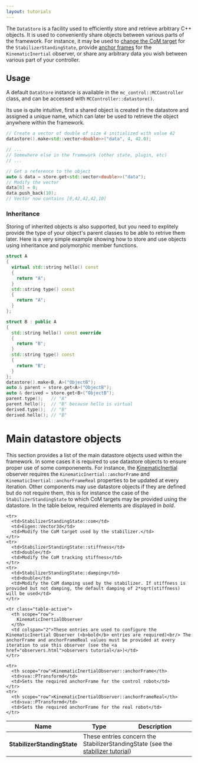 ```yaml
---
layout: tutorials
---
```


The `DataStore` is a facility used to efficiently store and retrieve arbitrary C++ objects. It is used to conveniently share objects between various parts of the framework. For instance, it may be used to [change the CoM target](lipm-stabilizer.html) for the `StabilizerStandingState`, provide [anchor frames](observers.html) for the `KinematicInertial` observer, or share any arbitrary data you wish between various part of your controller.

## Usage 
A default `DataStore` instance is available in the `mc_control::MCController` class, and can be accessed with `MCController::datastore()`.

Its use is quite intuitive, first a shared object is created in the datastore and assigned a unique name, which can later be used to retrieve the object anywhere within the framework.

```cpp
// Create a vector of double of size 4 initialized with value 42
datastore().make<std::vector<double>>("data", 4, 42.0);

// ...
// Somewhere else in the framework (other state, plugin, etc)
// ...

// Get a reference to the object
auto & data = store.get<std::vector<double>>("data");
// Modify the vector
data[0] = 0;
data.push_back(10);
// Vector now contains [0,42,42,42,10]
```


### Inheritance

Storing of inherited objects is also supported, but you need to explitely provide the type of your object's parent classes to be able to retrive them later. Here is a very simple example showing how to store and use objects using inheritance and polymorphic member functions.

```cpp
struct A
{
  virtual std::string hello() const
  {
    return "A";
  }
  std::string type() const
  {
    return "A";
  }
};

struct B : public A
{
  std::string hello() const override
  {
    return "B";
  }
  std::string type() const
  {
    return "B";
  }
};
datastore().make<B, A>("ObjectB");
auto & parent = store.get<A>("ObjectB");
auto & derived = store.get<B>("ObjectB");
parent.type();   // "A"
parent.hello();  // "B" because hello is virtual
derived.type();  // "B"
derived.hello(); // "B"
```

# Main datastore objects 

This section provides a list of the main datastore objects used within the framework. In some cases it is required to use datastore objects to ensure proper use of some componenents. For instance, the [KinematicInertial](observers.html) observer requires the `KinematicInertial::anchorFrame` and `KinematicInertial::anchorFrameReal` properties to be updated at every iteration. Other components may use datastore objects if they are defined but do not require them, this is for instance the case of the `StabilizerStandingState` to which CoM targets may be provided using the datastore. In the table below, required elements are displayed in *bold*.

<table class="table">
  <thead>
    <tr>
      <th scope="col">Name</th>
      <th scope="col">Type</th>
      <th scope="col">Description</th>
    </tr>
  </thead>
  <tbody>
    <tr class="table-active">
      <th scope="row">
        StabilizerStandingState 
      </th>
      <td colspan="2">These entries concern the StabilizerStandingState (see the <a href="lipm-stabilizer.html">stabilizer tutorial</a>)</td>
    </tr>

    <tr>
      <td>StabilizerStandingState::com</td>
      <td>Eigen::Vector3d</td>
      <td>Modify the CoM target used by the stabilizer.</td>
    </tr>
    <tr>
      <td>StabilizerStandingState::stiffness</td>
      <td>double</td>
      <td>Modify the CoM tracking stiffness</td>
    </tr>
    <tr>
      <td>StabilizerStandingState::damping</td>
      <td>double</td>
      <td>Modify the CoM damping used by the stabilizer. If stiffness is provided but not damping, the default damping of 2*sqrt(stiffness) will be used</td>
    </tr>

    <tr class="table-active">
      <th scope="row">
        KinematicInertialObserver 
      </th>
      <td colspan="2">These entries are used to configure the KinematicInertial Observer (<b>bold</b> entries are required)<br/> The anchorFrame and anchorFrameReal values must be provided at every iteration to use this observer (see the <a href="observers.html">observers tutorial</a>)</td>
    </tr>

    <tr>
      <th scope="row">KinematicInertialObserver::anchorFrame</th>
      <td>sva::PTransformd</td>
      <td>Sets the required anchorFrame for the control robot</td>
    </tr>
    <tr>
      <th scope="row">KinematicInertialObserver::anchorFrameReal</th>
      <td>sva::PTransformd</td>
      <td>Sets the required anchorFrame for the real robot</td>
    </tr>
  </tbody>
</table>
